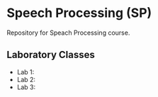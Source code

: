 Speech Processing (SP)
====

Repository for Speach Processing course.

Laboratory Classes
--------

- Lab 1: 
- Lab 2: 
- Lab 3: 
